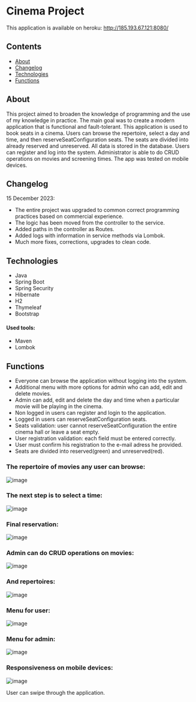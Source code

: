 # Cinema Project

This application is available on heroku:
http://185.193.67.121:8080/
</br>

## Contents
* [About](#about)
* [Changelog](#changelog)
* [Technologies](#technologies)
* [Functions](#functions)

## About
This project aimed to broaden the knowledge of programming and the use of my knowledge in practice. The main goal was to create a modern application that is functional and
fault-tolerant. This application is used to book seats in a cinema. Users can browse the repertoire, select a day and time, and then reserveSeatConfiguration seats. The seats are divided into
already reserved and unreserved. All data is stored in the database. Users can register and log into the system. Administrator is able to do CRUD operations on movies and
screening times. The app was tested on mobile devices.

## Changelog
15 December 2023:
- The entire project was upgraded to common correct programming practices based on commercial experience.
- The logic has been moved from the controller to the service.
- Added paths in the controller as Routes.
- Added logs with information in service methods via Lombok.
- Much more fixes, corrections, upgrades to clean code.

## Technologies
* Java
* Spring Boot
* Spring Security
* Hibernate
* H2
* Thymeleaf
* Bootstrap
#### Used tools:
* Maven
* Lombok


## Functions
- Everyone can browse the application without logging into the system.
- Additional menu with more options for admin who can add, edit and delete movies.
- Admin can add, edit and delete the day and time when a particular movie will be playing in the cinema.
- Non logged in users can register and login to the application.
- Logged in users can reserveSeatConfiguration seats.
- Seats validation: user cannot reserveSeatConfiguration the entire cinema hall or leave a seat empty.
- User registration validation: each field must be entered correctly.
- User must confirm his registration to the e-mail adress he provided.
- Seats are divided into reserved(green) and unreserved(red).

 
### The repertoire of movies any user can browse:

![image](https://github.com/pattusdev/Cinema-booking-system23738/assets/34842845/85af0a72-6be5-470c-83c5-789c916266a4)

 
### The next step is to select a time:

![image](https://github.com/pattusdev/Cinema-booking-system23738/assets/34842845/4fca58ef-5501-489c-9b17-fa7841c760bc)

 
 
### Final reservation:

![image](https://github.com/pattusdev/Cinema-booking-system23738/assets/34842845/248bb9f4-1ff1-409c-bb1a-3c545cbe7c1b)



### Admin can do CRUD operations on movies:

![image](https://github.com/pattusdev/Cinema-booking-system23738/assets/34842845/1af46096-bfa3-48b0-a173-5cbf3b542def)


### And repertoires:

![image](https://github.com/pattusdev/Cinema-booking-system23738/assets/34842845/e9f4ba31-08f4-40bb-89c3-141bbd18d885)



### Menu for user:

![image](https://github.com/pattusdev/Cinema-booking-system23738/assets/34842845/28bf63e5-161e-463d-88c5-a91c991226b4)


### Menu for admin:

![image](https://github.com/pattusdev/Cinema-booking-system23738/assets/34842845/d037d403-52a9-4fbf-a90a-ecf6e822f459)


### Responsiveness on mobile devices:

![image](https://github.com/pattusdev/Cinema-booking-system23738/assets/34842845/b7f86e16-eca0-41be-be9a-8c41a6344468)


User can swipe through the application.
